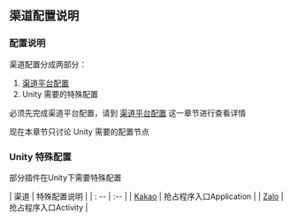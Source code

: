 ## 渠道配置说明

### 配置说明

渠道配置分成两部分：

1. [渠道平台配置](../../Channel/README.md)
2. Unity 需要的特殊配置

必须先完成渠道平台配置，请到 [渠道平台配置](../../Channel/README.md) 这一章节进行查看详情

现在本章节只讨论 Unity 需要的配置节点


### Unity 特殊配置

部分插件在Unity下需要特殊配置

| 渠道 | 特殊配置说明 |
| : -- | :-- |
| [Kakao](kakao.md) | 抢占程序入口Application |
| [Zalo](zalo.md) | 抢占程序入口Activity |
